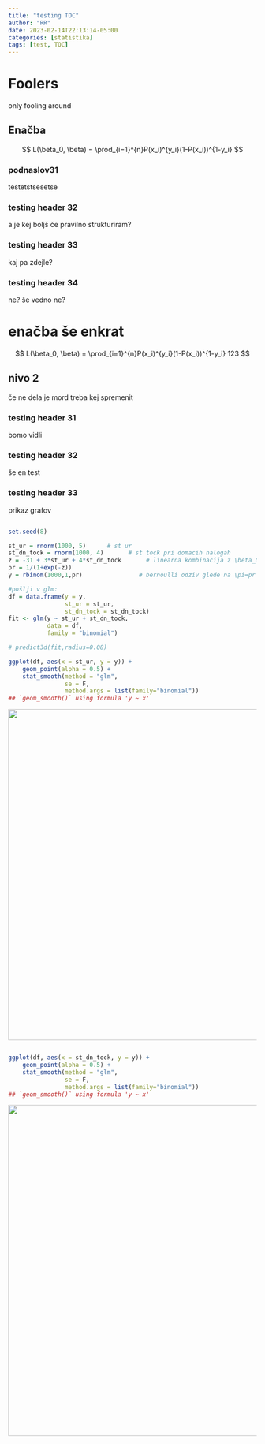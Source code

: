 ```yaml
---
title: "testing TOC"
author: "RR"
date: 2023-02-14T22:13:14-05:00
categories: [statistika]
tags: [test, TOC]
---
```





# Foolers

only fooling around

## Enačba

$$
L(\beta_0, \beta) = \prod_{i=1}^{n}P(x_i)^{y_i}(1-P(x_i))^{1-y_i}
$$

### podnaslov31

testetstsesetse

### testing header 32

a je kej boljš če pravilno strukturiram?

### testing header 33

kaj pa zdejle?

### testing header 34

ne? še vedno ne?

# enačba še enkrat

$$
L(\beta_0, \beta) = \prod_{i=1}^{n}P(x_i)^{y_i}(1-P(x_i))^{1-y_i} 123
$$

## nivo 2

če ne dela je mord treba kej spremenit

### testing header 31

bomo vidli

### testing header 32

še en test

### testing header 33

prikaz grafov


```r

set.seed(8)

st_ur = rnorm(1000, 5)      # st ur
st_dn_tock = rnorm(1000, 4)       # st tock pri domacih nalogah
z = -31 + 3*st_ur + 4*st_dn_tock       # linearna kombinacija z \beta_0
pr = 1/(1+exp(-z))  
y = rbinom(1000,1,pr)                # bernoulli odziv glede na \pi=pr

#pošlji v glm:
df = data.frame(y = y, 
                st_ur = st_ur, 
                st_dn_tock = st_dn_tock)
fit <- glm(y ~ st_ur + st_dn_tock,
           data = df,
           family = "binomial")

# predict3d(fit,radius=0.08)

ggplot(df, aes(x = st_ur, y = y)) +
    geom_point(alpha = 0.5) +
    stat_smooth(method = "glm", 
                se = F, 
                method.args = list(family="binomial"))
## `geom_smooth()` using formula 'y ~ x'
```

<img src="{{< blogdown/postref >}}index_files/figure-html/unnamed-chunk-1-1.png" width="672" style="display: block; margin: auto;" />

```r

ggplot(df, aes(x = st_dn_tock, y = y)) +
    geom_point(alpha = 0.5) +
    stat_smooth(method = "glm", 
                se = F, 
                method.args = list(family="binomial"))
## `geom_smooth()` using formula 'y ~ x'
```

<img src="{{< blogdown/postref >}}index_files/figure-html/unnamed-chunk-1-2.png" width="672" style="display: block; margin: auto;" />
